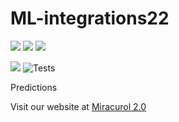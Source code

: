 # ML-integrations22

<!-- Badge -->

![](https://img.shields.io/github/contributors/GCETTB-HYLAND-HACK-22/ML-integrations22)
![](https://img.shields.io/github/commit-activity/m/GCETTB-HYLAND-HACK-22/ML-integrations22)
![](https://img.shields.io/github/last-commit/GCETTB-HYLAND-HACK-22/ML-integrations22)

![](https://img.shields.io/website?url=https%3A%2F%2Fsoumyajitnandi.000webhostapp.com%2F)
![Tests](https://github.com/GCETT-Berhampore/CollegeConnect-Backend/workflows/Tests/badge.svg)


<!-- /Badge -->


Predictions

Visit our website at [Miracurol 2.0](https://soumyajitnandi.000webhostapp.com/)
